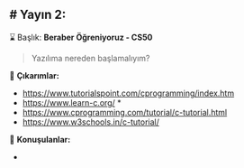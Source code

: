 # Yayın 2:
---

:hourglass: Başlık: **Beraber Öğreniyoruz - CS50**

> Yazılıma nereden başlamalıyım?

:dizzy: **Çıkarımlar:**

- https://www.tutorialspoint.com/cprogramming/index.htm
- https://www.learn-c.org/ *
- https://www.cprogramming.com/tutorial/c-tutorial.html
- https://www.w3schools.in/c-tutorial/

:mega: **Konuşulanlar:**

-
